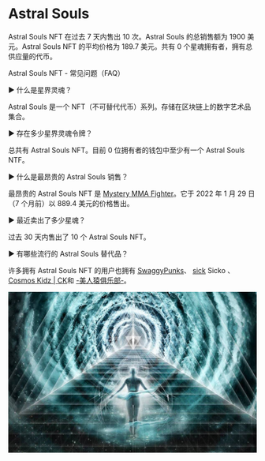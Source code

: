 # Astral Souls

Astral Souls NFT 在过去 7 天内售出 10 次。Astral Souls 的总销售额为 1900 美元。Astral Souls NFT 的平均价格为 189.7 美元。共有 0 个星魂拥有者，拥有总供应量的代币。

Astral Souls NFT - 常见问题（FAQ）

▶ 什么是星界灵魂？

Astral Souls 是一个 NFT（不可替代代币）系列。存储在区块链上的数字艺术品集合。

▶ 存在多少星界灵魂令牌？

总共有 Astral Souls NFT。目前 0 位拥有者的钱包中至少有一个 Astral Souls NTF。

▶ 什么是最昂贵的 Astral Souls 销售？

最昂贵的 Astral Souls NFT 是 [Mystery MMA Fighter](https://www.nft-stats.com/asset/0x27a7b828a2916fdb68b0dd1a4ccde89741cbe79b/8)。它于 2022 年 1 月 29 日（7 个月前）以 889.4 美元的价格售出。

▶ 最近卖出了多少星魂？

过去 30 天内售出了 10 个 Astral Souls NFT。

▶ 有哪些流行的 Astral Souls 替代品？

许多拥有 Astral Souls NFT 的用户也拥有 [SwaggyPunks](https://www.nft-stats.com/collection/swaggypunks100)、 [sick](https://www.nft-stats.com/collection/sick-sick-sicko) Sicko 、 [Cosmos Kidz | ](https://www.nft-stats.com/collection/cosmos-kidz-cosmos-kidz-cosmos-kidz-cosmos-kidz--6)[CK](https://www.nft-stats.com/collection/cosmos-kidz-cosmos-kidz-cosmos-kidz-cosmos-kidz--6)和 [-美人猿俱乐部-](https://www.nft-stats.com/collection/pretty-apes-club-4)。

![Ep23-Death-and-the-Astral-Soul-Plane](Ep23-Death-and-the-Astral-Soul-Plane.jpg)


